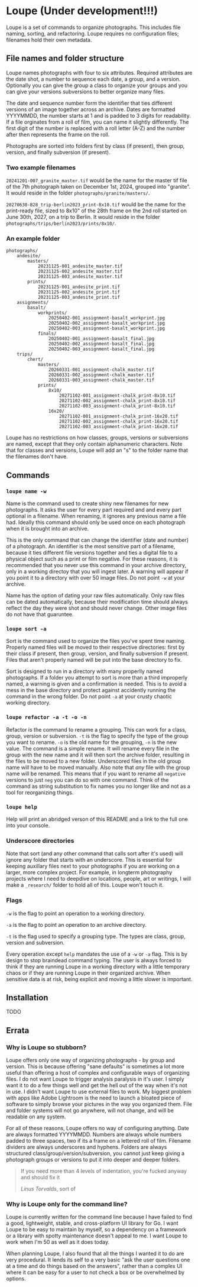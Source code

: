 # Loupe (Under development!!!)

Loupe is a set of commands to organize photographs. This includes file naming, sorting, and refactoring. Loupe requires no configuration files; filenames hold their own metadata.

## File names and folder structure 

Loupe names photographs with four to six attributes. Required attributes are the date shot, a number to sequence each date, a group, and a version. Optionally you can give the group a class to organize your groups and you can give your versions subversions to better organize many files.

The date and sequence number form the identifier that ties different versions of an image together across an archive. Dates are formatted YYYYMMDD, the number starts at 1 and is padded to 3 digits for readability. If a file orginates from a roll of film, you can name it slightly differently. The first digit of the number is replaced with a roll letter (A-Z) and the number after then represents the frame on the roll.

Photographs are sorted into folders first by class (if present), then group, version, and finally subversion (if present).

### Two example filenames

`20241201-007_granite_master.tif` would be the name for the master tif file of the 7th photograph taken on December 1st, 2024, grouped into "granite". It would reside in the folder `photographs/granite/masters/`.

`20270630-B28_trip-berlin2023_print-8x10.tif` would be the name for the print-ready file, sized to 8x10" of the 28th frame on the 2nd roll started on June 30th, 2027, on a trip to Berlin. It would reside in the folder `photographs/trips/berlin2023/prints/8x10/`.

### An example folder

```
photographs/
	andesite/
		masters/
			20231125-001_andesite_master.tif
			20231125-002_andesite_master.tif
			20231125-003_andesite_master.tif
		prints/
			20231125-001_andesite_print.tif
			20231125-002_andesite_print.tif
			20231125-003_andesite_print.tif
	assignments/
		basalt/
			workprints/
				20250402-001_assignment-basalt_workprint.jpg
				20250402-002_assignment-basalt_workprint.jpg
				20250402-003_assignment-basalt_workprint.jpg
			finals/
				20250402-001_assignment-basalt_final.jpg
				20250402-002_assignment-basalt_final.jpg
				20250402-003_assignment-basalt_final.jpg
	trips/
		chert/
			masters/
				20260331-001_assignment-chalk_master.tif
				20260331-002_assignment-chalk_master.tif
				20260331-003_assignment-chalk_master.tif
			prints/
				8x10/
					20271102-001_assignment-chalk_print-8x10.tif
					20271102-002_assignment-chalk_print-8x10.tif
					20271102-003_assignment-chalk_print-8x10.tif
				16x20/
					20271102-001_assignment-chalk_print-16x20.tif
					20271102-002_assignment-chalk_print-16x20.tif
					20271102-003_assignment-chalk_print-16x20.tif
```

Loupe has no restrictions on how classes, groups, versions or subversions are named, except that they only contain alphanumeric characters. Note that for classes and versions, Loupe will add an "s" to the folder name that the filenames don't have.

## Commands

### `loupe name -w`

Name is the command used to create shiny new filenames for new photographs. It asks the user for every part required and and every part optional in a filename. When renaming, it ignores any previous name a file had. Ideally this command should only be used once on each photograph when it is brought into an archive.

This is the only command that can change the identifier (date and number) of a photograph. An identifier is the most sensitive part of a filename, because it ties different file versions together and ties a digital file to a physical object such as a print or film negative. For these reasons, it is recommended that you never use this command in your archive directory, only in a working directoy that you will ingest later. A warning will appear if you point it to a directory with over 50 image files. Do not point `-w` at your archive.

Name has the option of dating your raw files automatically. Only raw files can be dated automatically, because their modification time should always reflect the day they were shot and should never change. Other image files do not have that guaruntee.

### `loupe sort -a`

Sort is the command used to organize the files you've spent time naming. Properly named files will be moved to their respective directories: first by their class if present, then group, version, and finally subversion if present. Files that aren't properly named will be put into the base directory to fix.

Sort is designed to run in a directory with many properlly named photographs. If a folder you attempt to sort is more than a third improperly named, a warning is given and a confirmation is needed. This is to avoid a mess in the base directory and protect against accidently running the command in the wrong folder. Do not point `-a` at your crusty chaotic working directory.

### `loupe refactor -a -t -o -n`

Refactor is the command to rename a grouping. This can work for a class, group, version or subversion. `-t` is the flag to specify the type of the group you want to rename. `-o` is the old name for the grouping, `-n` is the new value. The command is a simple rename. It will rename every file in the group with the new name and it will then sort the archive folder, resulting in the files to be moved to a new folder. Underscored files in the old group name will have to be moved manually. Also note that *any* file with the group name will be renamed. This means that if you want to rename all `negative` versions to just `neg` you can do so with one command. Think of the command as string substitution to fix names you no longer like and not as a tool for reorganizing things.

### `loupe help`

Help will print an abridged verson of this README and a link to the full one into your console.

### Underscore directories

Note that sort (and any other command that calls sort after it's used) will ignore any folder that starts with an underscore. This is essential for keeping auxillary files next to your photographs if you are working on a larger, more complex project. For example, in longterm photography projects where I need to deepdive on locations, people, art or writings, I will make a `_research/` folder to hold all of this. Loupe won't touch it.

### Flags

`-w` is the flag to point an operation to a working directory.

`-a` is the flag to point an operation to an archive directory.

`-t` is the flag used to specify a grouping type. The types are class, group, version and subversion.

Every operation except `help` mandates the use of a `-w` or `-a` flag. This is by design to stop braindead command typing. The user is always forced to think if they are running Loupe in a working directory with a little temporary chaos or if they are running Loupe in their organized archive. When sensitive data is at risk, being explicit and moving a little slower is important. 

## Installation

TODO

## Errata

### Why is Loupe so stubborn?

Loupe offers only one way of organizing photographs - by group and version. This is because offering "sane defaults" is sometimes a lot more useful than offering a host of complex and configurable ways of organizing files. I do not want Loupe to trigger analysis paralysis in it's user. I simply want it to do a few things well and get the hell out of the way when it's not in use. I didn't want Loupe to use external files to work. My biggest problem with apps like Adobe Lightroom is the need to launch a bloated piece of software to simply browse your pictures in the way you organized them. File and folder systems will not go anywhere, will not change, and will be readable on any system.

For all of these reasons, Loupe offers no way of configuring anything. Date are always formatted YYYYMMDD. Numbers are always whole numbers padded to three spaces, two if its a frame on a lettered roll of film. Filename dividers are always underscores and hyphens. Folders are always structured class/group/version/subversion, you cannot just keep giving a photograph groups or versions to put it into deeper and deeper folders.

> If you need more than 4 levels of indentation, you're fucked anyway and should fix it
> 
>  	_Linus Torvalds_, sort of

### Why is Loupe only for the command line?

Loupe is currently written for the command line because I have failed to find a good, lightweight, stable, and cross-platform UI library for Go. I want Loupe to be easy to maintain by myself, so a dependency on a framework or a library with spotty maintenance doesn't appeal to me. I want Loupe to work when I'm 50 as well as it does today.

When planning Loupe, I also found that all the things I wanted it to do are very procedural. It lends its self to a very basic "ask the user questions one at a time and do things based on the answers", rather than a complex UI where it can be easy for a user to not check a box or be overwhelmed by options.
